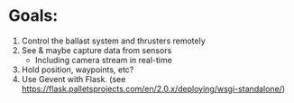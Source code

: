 # Goals:
1. Control the ballast system and thrusters remotely
2. See & maybe capture data from sensors
    * Including camera stream in real-time
3. Hold position, waypoints, etc?
4. Use Gevent with Flask. (see https://flask.palletsprojects.com/en/2.0.x/deploying/wsgi-standalone/)